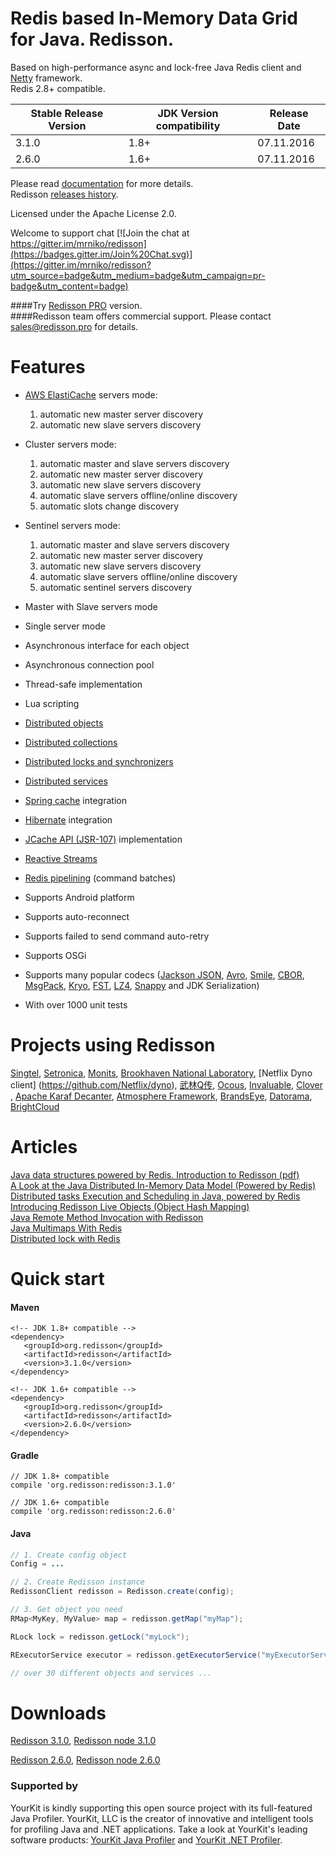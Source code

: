 Redis based In-Memory Data Grid for Java. Redisson.
====

Based on high-performance async and lock-free Java Redis client and [Netty](http://netty.io) framework.  
Redis 2.8+ compatible.

| Stable Release Version | JDK Version compatibility | Release Date |
| ------------- | ------------- | ------------|
| 3.1.0  | 1.8+ | 07.11.2016 |
| 2.6.0 | 1.6+ | 07.11.2016 |

Please read [documentation](https://github.com/redisson/redisson/wiki) for more details.  
Redisson [releases history](https://github.com/redisson/redisson/blob/master/CHANGELOG.md).

Licensed under the Apache License 2.0.

Welcome to support chat [![Join the chat at https://gitter.im/mrniko/redisson](https://badges.gitter.im/Join%20Chat.svg)](https://gitter.im/mrniko/redisson?utm_source=badge&utm_medium=badge&utm_campaign=pr-badge&utm_content=badge)

####Try [Redisson PRO](http://redisson.pro) version.  
####Redisson team offers commercial support. Please contact sales@redisson.pro for details.

Features
================================
* [AWS ElastiCache](https://aws.amazon.com/elasticache/) servers mode:
    1. automatic new master server discovery
    2. automatic new slave servers discovery
* Cluster servers mode:
    1. automatic master and slave servers discovery
    2. automatic new master server discovery
    3. automatic new slave servers discovery
    4. automatic slave servers offline/online discovery
    5. automatic slots change discovery
* Sentinel servers mode: 
    1. automatic master and slave servers discovery
    2. automatic new master server discovery
    3. automatic new slave servers discovery
    4. automatic slave servers offline/online discovery  
    5. automatic sentinel servers discovery  
* Master with Slave servers mode  
* Single server mode  

* Asynchronous interface for each object  
* Asynchronous connection pool  
* Thread-safe implementation  
* Lua scripting  
* [Distributed objects](https://github.com/redisson/redisson/wiki/6.-Distributed-objects)
* [Distributed collections](https://github.com/redisson/redisson/wiki/7.-Distributed-collections)
* [Distributed locks and synchronizers](https://github.com/redisson/redisson/wiki/8.-Distributed-locks-and-synchronizers)
* [Distributed services](https://github.com/redisson/redisson/wiki/9.-distributed-services)
* [Spring cache](https://github.com/redisson/redisson/wiki/14.-Integration%20with%20frameworks/#141-spring-cache) integration  
* [Hibernate](https://github.com/redisson/redisson/wiki/14.-Integration%20with%20frameworks/#142-hibernate) integration  
* [JCache API (JSR-107)](https://github.com/redisson/redisson/wiki/14.-Integration%20with%20frameworks/#143-jcache-api-jsr-107-implementation) implementation  
* [Reactive Streams](https://github.com/redisson/redisson/wiki/3.-operations-execution#32-reactive-way)  
* [Redis pipelining](https://github.com/redisson/redisson/wiki/10.-additional-features#102-execution-batches-of-commands) (command batches)
* Supports Android platform  
* Supports auto-reconnect  
* Supports failed to send command auto-retry  
* Supports OSGi  
* Supports many popular codecs ([Jackson JSON](https://github.com/FasterXML/jackson), [Avro](http://avro.apache.org/), [Smile](http://wiki.fasterxml.com/SmileFormatSpec), [CBOR](http://cbor.io/), [MsgPack](http://msgpack.org/), [Kryo](https://github.com/EsotericSoftware/kryo), [FST](https://github.com/RuedigerMoeller/fast-serialization), [LZ4](https://github.com/jpountz/lz4-java), [Snappy](https://github.com/xerial/snappy-java) and JDK Serialization)
* With over 1000 unit tests  

Projects using Redisson
================================
[Singtel](http://singtel.com), [Setronica](http://setronica.com/), [Monits](http://monits.com/), [Brookhaven National Laboratory](http://bnl.gov/), [Netflix Dyno client] (https://github.com/Netflix/dyno), [武林Q传](http://www.nbrpg.com/), [Ocous](http://www.ocous.com/), [Invaluable](http://www.invaluable.com/), [Clover](https://www.clover.com/) , [Apache Karaf Decanter](https://karaf.apache.org/projects.html#decanter), [Atmosphere Framework](http://async-io.org/), [BrandsEye](http://brandseye.com), [Datorama](http://datorama.com/), [BrightCloud](http://brightcloud.com/)

Articles
================================

[Java data structures powered by Redis. Introduction to Redisson (pdf)](http://redisson.org/Redisson.pdf)  
[A Look at the Java Distributed In-Memory Data Model (Powered by Redis)](https://dzone.com/articles/java-distributed-in-memory-data-model-powered-by-r)  
[Distributed tasks Execution and Scheduling in Java, powered by Redis](https://dzone.com/articles/distributed-tasks-execution-and-scheduling-in-java)  
[Introducing Redisson Live Objects (Object Hash Mapping)](https://dzone.com/articles/introducing-redisson-live-object-object-hash-mappi)  
[Java Remote Method Invocation with Redisson](https://dzone.com/articles/java-remote-method-invocation-with-redisson)  
[Java Multimaps With Redis](https://dzone.com/articles/multimaps-with-redis)  
[Distributed lock with Redis](https://evuvatech.com/2016/02/05/distributed-lock-with-redis/)

Quick start
===============================

#### Maven 
    <!-- JDK 1.8+ compatible -->
    <dependency>
       <groupId>org.redisson</groupId>
       <artifactId>redisson</artifactId>
       <version>3.1.0</version>
    </dependency>  

    <!-- JDK 1.6+ compatible -->
    <dependency>
       <groupId>org.redisson</groupId>
       <artifactId>redisson</artifactId>
       <version>2.6.0</version>
    </dependency>


#### Gradle
    // JDK 1.8+ compatible
    compile 'org.redisson:redisson:3.1.0'  

    // JDK 1.6+ compatible
    compile 'org.redisson:redisson:2.6.0'

#### Java

```java
// 1. Create config object
Config = ...

// 2. Create Redisson instance
RedissonClient redisson = Redisson.create(config);

// 3. Get object you need
RMap<MyKey, MyValue> map = redisson.getMap("myMap");

RLock lock = redisson.getLock("myLock");

RExecutorService executor = redisson.getExecutorService("myExecutorService");

// over 30 different objects and services ...

```

Downloads
===============================
   
[Redisson 3.1.0](https://repository.sonatype.org/service/local/artifact/maven/redirect?r=central-proxy&g=org.redisson&a=redisson&v=3.1.0&e=jar),
[Redisson node 3.1.0](https://repository.sonatype.org/service/local/artifact/maven/redirect?r=central-proxy&g=org.redisson&a=redisson-all&v=3.1.0&e=jar)  

[Redisson 2.6.0](https://repository.sonatype.org/service/local/artifact/maven/redirect?r=central-proxy&g=org.redisson&a=redisson&v=2.6.0&e=jar),
[Redisson node 2.6.0](https://repository.sonatype.org/service/local/artifact/maven/redirect?r=central-proxy&g=org.redisson&a=redisson-all&v=2.6.0&e=jar)  

### Supported by

YourKit is kindly supporting this open source project with its full-featured Java Profiler.
YourKit, LLC is the creator of innovative and intelligent tools for profiling
Java and .NET applications. Take a look at YourKit's leading software products:
<a href="http://www.yourkit.com/java/profiler/index.jsp">YourKit Java Profiler</a> and
<a href="http://www.yourkit.com/.net/profiler/index.jsp">YourKit .NET Profiler</a>.

